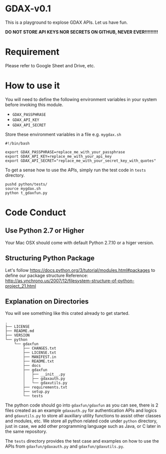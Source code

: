 # GDAX-v0.1

This is a playground to explose GDAX APIs. Let us have fun.

**DO NOT STORE API KEYS NOR SECRETS ON GITHUB, NEVER EVER!!!!!!!!!**

# Requirement

Please refer to Google Sheet and Drive, etc.

# How to use it

You will need to define the following environment variables in your system before invoking this module.

* `GDAX_PASSPHRASE`
* `GDAX_API_KEY`
* `GDAX_API_SECRET`

Store these environment variables in a file e.g. `mygdax.sh`

```
#!/bin/bash

export GDAX_PASSPHRASE=replace_me_with_your_passphrase
export GDAX_API_KEY=replace_me_with_your_api_key
export GDAX_API_SECRET="replace_me_with_your_secret_key_with_quotes"
```

To get a sense how to use the APIs, simply run the test code in `tests` directory.

```
pushd python/tests/
source mygdax.sh
python t_gdaxfun.py
```

# Code Conduct
## Use Python 2.7 or Higher
Your Mac OSX should come with default Python 2.7.10 or a higer version.

## Structuring Python Package
Let's follow https://docs.python.org/3/tutorial/modules.html#packages to define our package structure
Reference: http://as.ynchrono.us/2007/12/filesystem-structure-of-python-project_21.html

## Explanation on Directories

You will see something like this crated already to get started.

```
.
├── LICENSE
├── README.md
├── VERSION
└── python
    └── gdaxfun
        ├── CHANGES.txt
        ├── LICENSE.txt
        ├── MANIFEST.in
        ├── README.txt
        ├── docs
        ├── gdaxfun
        │   ├── __init__.py
        │   ├── gdaxauth.py
        │   └── gdaxutils.py
        ├── requirements.txt
        ├── setup.py
        └── tests
```

The python code should go into `gdaxfun/gdaxfun` as you can see, there is 2 files created as an example `gdaxauth.py`
for authentication APIs and logics and `gdaxutils.py` to store all auxiliary utility functions to assist other classes
and modules, etc. We store all python related code under `python` directory, just in case, we add other programming language
such as Java, or C later in the same repository.

The `tests` directory provides the test case and examples on how to use the APIs from `gdaxfun/gdaxauth.py` and `gdaxfun/gdaxutils.py`.

